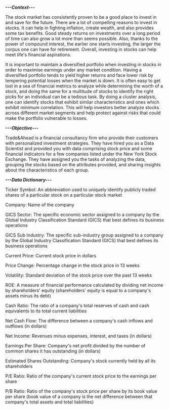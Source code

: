 ***---Context---***

The stock market has consistently proven to be a good place to invest in and save for the future. There are a lot of compelling reasons to invest in stocks. It can help in fighting inflation, create wealth, and also provides some tax benefits. Good steady returns on investments over a long period of time can also grow a lot more than seems possible. Also, thanks to the power of compound interest, the earlier one starts investing, the larger the corpus one can have for retirement. Overall, investing in stocks can help meet life's financial aspirations.

It is important to maintain a diversified portfolio when investing in stocks in order to maximise earnings under any market condition. Having a diversified portfolio tends to yield higher returns and face lower risk by tempering potential losses when the market is down. It is often easy to get lost in a sea of financial metrics to analyze while determining the worth of a stock, and doing the same for a multitude of stocks to identify the right picks for an individual can be a tedious task. By doing a cluster analysis, one can identify stocks that exhibit similar characteristics and ones which exhibit minimum correlation. This will help investors better analyze stocks across different market segments and help protect against risks that could make the portfolio vulnerable to losses.

***---Objective---***

Trade&Ahead is a financial consultancy firm who provide their customers with personalized investment strategies. They have hired you as a Data Scientist and provided you with data comprising stock price and some financial indicators for a few companies listed under the New York Stock Exchange. They have assigned you the tasks of analyzing the data, grouping the stocks based on the attributes provided, and sharing insights about the characteristics of each group.

***---Data Dictionary---***

Ticker Symbol: An abbreviation used to uniquely identify publicly traded shares of a particular stock on a particular stock market

Company: Name of the company

GICS Sector: The specific economic sector assigned to a company by the Global Industry Classification Standard (GICS) that best defines its business operations

GICS Sub Industry: The specific sub-industry group assigned to a company by the Global Industry Classification Standard (GICS) that best defines its business operations

Current Price: Current stock price in dollars

Price Change: Percentage change in the stock price in 13 weeks

Volatility: Standard deviation of the stock price over the past 13 weeks

ROE: A measure of financial performance calculated by dividing net income by shareholders' equity (shareholders' equity is equal to a company's assets minus its debt)

Cash Ratio: The ratio of a company's total reserves of cash and cash equivalents to its total current liabilities

Net Cash Flow: The difference between a company's cash inflows and outflows (in dollars)

Net Income: Revenues minus expenses, interest, and taxes (in dollars)

Earnings Per Share: Company's net profit divided by the number of common shares it has outstanding (in dollars)

Estimated Shares Outstanding: Company's stock currently held by all its shareholders

P/E Ratio: Ratio of the company's current stock price to the earnings per share

P/B Ratio: Ratio of the company's stock price per share by its book value per share (book value of a company is the net difference between that company's total assets and total liabilities)
